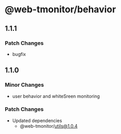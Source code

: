 # @web-tmonitor/behavior

## 1.1.1

### Patch Changes

- bugfix

## 1.1.0

### Minor Changes

- user behavior and whiteSreen monitoring

### Patch Changes

- Updated dependencies
  - @web-tmonitor/utils@1.0.4
